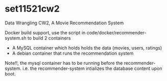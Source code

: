 # set11521cw2
Data Wrangling CW2, A Movie Recommendation System

Docker build support, use the script in code/docker/recommender-system.sh to build 2 containers
  - A MySQL container which holds holds the data (movies, users, ratings)
  - A debian container that runs the recommendation system
  
Note!!, the mysql container has to be running before the recommender-system. i.e. the recommender-system intializes the database content upon boot.

